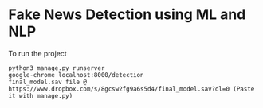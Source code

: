 # Fake News Detection using ML and NLP


To run the project

    python3 manage.py runserver
    google-chrome localhost:8000/detection
    final_model.sav file @ https://www.dropbox.com/s/8gcsw2fg9a6s5d4/final_model.sav?dl=0 (Paste it with manage.py)

